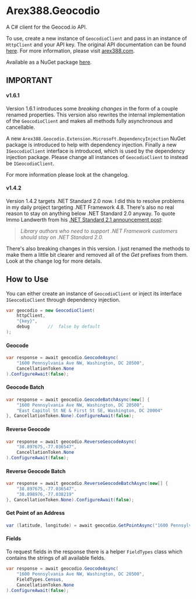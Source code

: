 ﻿# Arex388.Geocodio

A C# client for the Geocod.io API.

To use, create a new instance of `GeocodioClient` and pass in an instance of `HttpClient` and your API key. The original API documentation can be found [here](https://www.geocod.io/docs). For more information, please visit [arex388.com](https://arex388.com ).

Available as a NuGet package [here](https://www.nuget.org/packages/Arex388.Geocodio).



## IMPORTANT

#### v1.6.1

Version 1.6.1 introduces some *breaking changes* in the form of a couple renamed properties. This version also rewrites the internal implementation of the `GeocodioClient` and makes all methods fully asynchronous and cancellable.

A new `Arex388.Geocodio.Extension.Microsoft.DependencyInjection` NuGet package is introduced to help with dependency injection. Finally a new `IGeocodioClient` interface is introduced, which is used by the dependency injection package. Please change all instances of `GeocodioClient` to instead be `IGeocodioClient`.

For more information please look at the changelog.



#### v1.4.2

Version 1.4.2 targets .NET Standard 2.0 now. I did this to resolve problems in my daily project targeting .NET Framework 4.8. There's also no real reason to stay on anything below .NET Standard 2.0 anyway. To quote Immo Landwerth from his [.NET Standard 2.1 announcement post](https://devblogs.microsoft.com/dotnet/announcing-net-standard-2-1/):

> *Library authors who need to support .NET Framework customers should stay on .NET Standard 2.0.*

There's also breaking changes in this version. I just renamed the methods to make them a little bit clearer and removed all of the *Get* prefixes from them. Look at the change log for more details.



## How to Use

You can either create an instance of `GeocodioClient` or inject its interface `IGeocodioClient` through dependency injection.



```C#
var geocodio = new GeocodioClient(
    httpClient,
    "{key}",
    debug		//	false by default
);
```



#### Geocode

```C#
var response = await geocodio.GeocodeAsync(
    "1600 Pennsylvania Ave NW, Washington, DC 20500",
    CancellationToken.None
).ConfigureAwait(false);
```



#### Geocode Batch

```C#
var response = await geocodio.GeocodeBatchAsync(new[] {
	"1600 Pennsylvania Ave NW, Washington, DC 20500",
	"East Capitol St NE & First St SE, Washington, DC 20004"
}, CancellationToken.None).ConfigureAwait(false);
```



#### Reverse Geocode

```C#
var response = await geocodio.ReverseGeocodeAsync(
    "38.897675,-77.036547",
    CancellationToken.None
).ConfigureAwait(false);
```



#### Reverse Geocode Batch

```C#
var response = await geocodio.ReverseGeocodeBatchAsync(new[] {
	"38.897675,-77.036547",
	"38.898976,-77.038219"
}, CancellationToken.None).ConfigureAwait(false);
```



#### Get Point of an Address

```c#
var (latitude, longitude) = await geocodio.GetPointAsync("1600 Pennsylvania Ave NW, Washington, DC 20500", CancellationToken.None).ConfigureAwait(false);
```



#### Fields

To request fields in the response there is a helper `FieldTypes` class which contains the strings of all available fields.

```C#
var response = await geocodio.GeocodeAsync(
    "1600 Pennsylvania Ave NW, Washington, DC 20500",
    FieldTypes.Census,
    CancellationToken.None
).ConfigureAwait(false);
```

